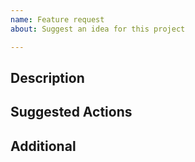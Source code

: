 ```yaml
---
name: Feature request
about: Suggest an idea for this project

---
```


## Description



## Suggested Actions



## Additional
